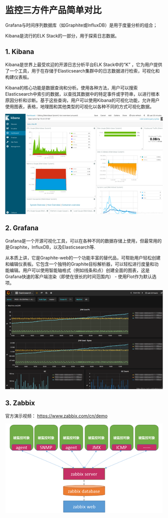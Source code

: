 

# 监控三方件产品简单对比



Grafana与时间序列数据库（如Graphite或InfluxDB）是用于度量分析的组合；

Kibana是流行的ELK Stack的一部分，用于探索日志数据。



## 1. Kibana

Kibana是世界上最受欢迎的开源日志分析平台ELK Stack中的“K” ，它为用户提供了一个工具，用于在存储于Elasticsearch集群中的日志数据进行检索，可视化和构建仪表板。

Kibana的核心功能是数据查询和分析。使用各种方法，用户可以搜索Elasticsearch中索引的数据，以查找其数据中的特定事件或字符串，以进行根本原因分析和诊断。基于这些查询，用户可以使用Kibana的可视化功能，允许用户使用图表，表格，地理图和其他类型的可视化以各种不同的方式可视化数据。

![image-20210228173019820](Prometheus.assets/image-20210228173019820.png)



## 2. Grafana

Grafana是一个开源可视化工具，可以在各种不同的数据存储上使用，但最常用的是Graphite，InfluxDB，以及Elasticsearch等.

从本质上讲，它是Graphite-web的一个功能丰富的替代品，可帮助用户轻松创建和编辑仪表板。它包含一个独特的Graphite目标解析器，可以轻松进行度量和功能编辑。用户可以使用智能轴格式（例如线条和点）创建全面的图表，这是Grafana快速的客户端渲染（即使在很长的时间范围内） - 使用Flot作为默认选项。

![image-20210228173005990](Prometheus.assets/image-20210228173005990.png)



## 3. Zabbix



官方演示视频： https://www.zabbix.com/cn/demo

![image-20210228175446778](Prometheus.assets/image-20210228175446778.png)



